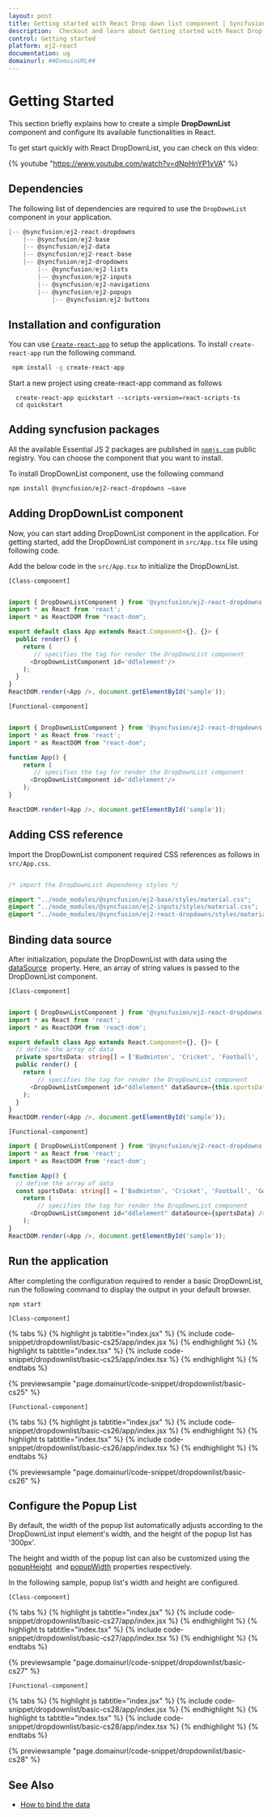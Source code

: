 ```yaml
---
layout: post
title: Getting started with React Drop down list component | Syncfusion
description:  Checkout and learn about Getting started with React Drop down list component of Syncfusion Essential JS 2 and more details.
control: Getting started 
platform: ej2-react
documentation: ug
domainurl: ##DomainURL##
---
```


# Getting Started

This section briefly explains how to create a simple **DropDownList** component and configure its available functionalities in React.

To get start quickly with React DropDownList, you can check on this video:

{% youtube "https://www.youtube.com/watch?v=dNpHnYP1vVA" %}

## Dependencies

The following list of dependencies are required to use the `DropDownList` component in your application.

```javascript
|-- @syncfusion/ej2-react-dropdowns
    |-- @syncfusion/ej2-base
    |-- @syncfusion/ej2-data
    |-- @syncfusion/ej2-react-base
    |-- @syncfusion/ej2-dropdowns
        |-- @syncfusion/ej2-lists
        |-- @syncfusion/ej2-inputs
        |-- @syncfusion/ej2-navigations
        |-- @syncfusion/ej2-popups
            |-- @syncfusion/ej2-buttons
```

## Installation and configuration

You can use [`Create-react-app`](https://github.com/facebookincubator/create-react-app) to setup the applications. To install `create-react-app` run the following command.

   ```bash
    npm install -g create-react-app
   ```

Start a new project using create-react-app command as follows

   ```
     create-react-app quickstart --scripts-version=react-scripts-ts
     cd quickstart
   ```

## Adding syncfusion packages

All the available Essential JS 2 packages are published in [`npmjs.com`](https://www.npmjs.com/~syncfusionorg) public registry. You can choose the component that you want to install.

To install DropDownList component, use the following command

```bash
npm install @syncfusion/ej2-react-dropdowns –save
```

## Adding DropDownList component

Now, you can start adding DropDownList component in the application. For getting started, add the DropDownList component in `src/App.tsx` file using following code.

Add the below code in the `src/App.tsx` to initialize the DropDownList.

`[Class-component]`

```ts

import { DropDownListComponent } from '@syncfusion/ej2-react-dropdowns';
import * as React from 'react';
import * as ReactDOM from "react-dom";

export default class App extends React.Component<{}, {}> {
  public render() {
    return (
       // specifies the tag for render the DropDownList component
      <DropDownListComponent id='ddlelement'/>
    );
  }
}
ReactDOM.render(<App />, document.getElementById('sample'));
```

`[Functional-component]`

```ts

import { DropDownListComponent } from '@syncfusion/ej2-react-dropdowns';
import * as React from 'react';
import * as ReactDOM from "react-dom";

function App() {
    return (
       // specifies the tag for render the DropDownList component
      <DropDownListComponent id='ddlelement'/>
    );
}

ReactDOM.render(<App />, document.getElementById('sample'));
```

## Adding CSS reference

Import the DropDownList component required CSS references as follows in `src/App.css`.

```css

/* import the DropDownList dependency styles */

@import "../node_modules/@syncfusion/ej2-base/styles/material.css";
@import "../node_modules/@syncfusion/ej2-inputs/styles/material.css";
@import "../node_modules/@syncfusion/ej2-react-dropdowns/styles/material.css";

```

## Binding data source

After initialization, populate the DropDownList with data using the [dataSource](https://ej2.syncfusion.com/react/documentation/api/drop-down-list/#datasource) &nbsp;property. Here, an array of string values is passed to the DropDownList component.

`[Class-component]`

```ts

import { DropDownListComponent } from '@syncfusion/ej2-react-dropdowns';
import * as React from 'react';
import * as ReactDOM from 'react-dom';

export default class App extends React.Component<{}, {}> {
  // define the array of data
  private sportsData: string[] = ['Badminton', 'Cricket', 'Football', 'Golf', 'Tennis'];
  public render() {
    return (
        // specifies the tag for render the DropDownList component
      <DropDownListComponent id="ddlelement" dataSource={this.sportsData} />
    );
  }
}
ReactDOM.render(<App />, document.getElementById('sample'));
```

`[Functional-component]`

```ts
import { DropDownListComponent } from '@syncfusion/ej2-react-dropdowns';
import * as React from 'react';
import * as ReactDOM from 'react-dom';

function App() {
  // define the array of data
  const sportsData: string[] = ['Badminton', 'Cricket', 'Football', 'Golf', 'Tennis'];
    return (
        // specifies the tag for render the DropDownList component
      <DropDownListComponent id="ddlelement" dataSource={sportsData} />
    );
}
ReactDOM.render(<App />, document.getElementById('sample'));
```

## Run the application

After completing the configuration required to render a basic DropDownList, run the following command to display the output in your default browser.

```
npm start
```

`[Class-component]`

{% tabs %}
{% highlight js tabtitle="index.jsx" %}
{% include code-snippet/dropdownlist/basic-cs25/app/index.jsx %}
{% endhighlight %}
{% highlight ts tabtitle="index.tsx" %}
{% include code-snippet/dropdownlist/basic-cs25/app/index.tsx %}
{% endhighlight %}
{% endtabs %}

 {% previewsample "page.domainurl/code-snippet/dropdownlist/basic-cs25" %}

`[Functional-component]`

{% tabs %}
{% highlight js tabtitle="index.jsx" %}
{% include code-snippet/dropdownlist/basic-cs26/app/index.jsx %}
{% endhighlight %}
{% highlight ts tabtitle="index.tsx" %}
{% include code-snippet/dropdownlist/basic-cs26/app/index.tsx %}
{% endhighlight %}
{% endtabs %}

 {% previewsample "page.domainurl/code-snippet/dropdownlist/basic-cs26" %}

## Configure the Popup List

By default, the width of the popup list automatically adjusts according to the DropDownList input element's width, and the height of the popup list has '300px'.

The height and width of the popup list can also be customized using the [popupHeight](https://ej2.syncfusion.com/react/documentation/api/drop-down-list/#popupheight) &nbsp;and [popupWidth](https://ej2.syncfusion.com/react/documentation/api/drop-down-list/#popupwidth) properties respectively.

In the following sample, popup list's width and height are configured.

`[Class-component]`

{% tabs %}
{% highlight js tabtitle="index.jsx" %}
{% include code-snippet/dropdownlist/basic-cs27/app/index.jsx %}
{% endhighlight %}
{% highlight ts tabtitle="index.tsx" %}
{% include code-snippet/dropdownlist/basic-cs27/app/index.tsx %}
{% endhighlight %}
{% endtabs %}

 {% previewsample "page.domainurl/code-snippet/dropdownlist/basic-cs27" %}

`[Functional-component]`

{% tabs %}
{% highlight js tabtitle="index.jsx" %}
{% include code-snippet/dropdownlist/basic-cs28/app/index.jsx %}
{% endhighlight %}
{% highlight ts tabtitle="index.tsx" %}
{% include code-snippet/dropdownlist/basic-cs28/app/index.tsx %}
{% endhighlight %}
{% endtabs %}

 {% previewsample "page.domainurl/code-snippet/dropdownlist/basic-cs28" %}

## See Also

* [How to bind the data](./data-binding/)